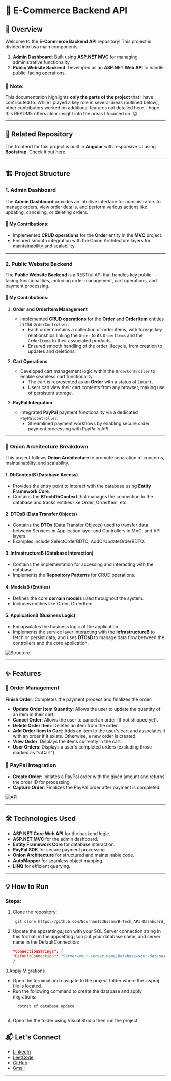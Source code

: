 # 🛒 E-Commerce Backend API

## 📖 Overview

Welcome to the **E-Commerce Backend API** repository! This project is divided into two main components:  
1. **Admin Dashboard**: Built using **ASP.NET MVC** for managing administrative functionality.  
2. **Public Website Backend**: Developed as an **ASP.NET Web API** to handle public-facing operations.  

### 📌 Note:
This documentation highlights **only the parts of the project** that I have contributed to. While I played a key role in several areas (outlined below), other contributors worked on additional features not detailed here. I hope this README offers clear insight into the areas I focused on. 😊

---
## 🔗 Related Repository

The frontend for this project is built in **Angular** with responsive UI using **Bootstrap**. Check it out [here](https://github.com/Nourhan123Essam/B-Tech_public_website_ITI_graduation_project).

---

## 🏗️ Project Structure

### 1. **Admin Dashboard**  
The **Admin Dashboard** provides an intuitive interface for administrators to manage orders, view order details, and perform various actions like updating, canceling, or deleting orders.

#### 🔧 My Contributions:
- Implemented **CRUD operations** for the **Order** entity in the **MVC** project.  
- Ensured smooth integration with the Onion Architecture layers for maintainability and scalability.  

---

### 2. **Public Website Backend**  
The **Public Website Backend** is a RESTful API that handles key public-facing functionalities, including order management, cart operations, and payment processing.  

#### 🔧 My Contributions:
1. **Order and OrderItem Management**  
   - Implemented **CRUD operations** for the **Order** and **OrderItem** entities in the `OrderController`.  
     - Each order contains a collection of order items, with foreign key relationships linking the `Order` to its `OrderItems` and the `OrderItems` to their associated products.
     - Ensured smooth handling of the order lifecycle, from creation to updates and deletions.

2. **Cart Operations**  
   - Developed cart management logic within the `OrderController` to enable seamless cart functionality.  
     - The cart is represented as an **Order** with a status of `InCart`.  
     - Users can view their cart contents from any browser, making use of persistent storage.

3. **PayPal Integration**  
   - Integrated **PayPal** payment functionality via a dedicated `PayPalController`.  
     - Streamlined payment workflows by enabling secure order payment processing with PayPal's API.

---

### 🧅 Onion Architecture Breakdown  

This project follows **Onion Architecture** to promote separation of concerns, maintainability, and scalability.

#### 1. **DbContextB** (Database Access)
   - Provides the entry point to interact with the database using **Entity Framework Core**.
   - Contains the **BTechDbContext** that manages the connection to the database and tracks entities like Order, OrderItem, etc.

#### 2. **DTOsB** (Data Transfer Objects)
   - Contains the **DTOs** (Data Transfer Objects) used to transfer data between Services in Application layer and Controllers in MVC, and API layers.
   - Examples include SelectOrderBDTO, AddOrUpdateOrderBDTO.

#### 3. **InfrastructureB** (Database Interaction)
   - Contains the implementation for accessing and interacting with the database.
   - Implements the **Repository Patterns** for CRUD operations.

#### 4. **ModelsB** (Entities)
   - Defines the core **domain models** used throughout the system.
   - Includes entities like Order, OrderItem.

#### 5. **ApplicationB** (Business Logic)
   - Encapsulates the business logic of the application.
   - Implements the service layer interacting with the **InfrastructureB** to fetch or persist data, and uses **DTOsB** to manage data flow between the controllers and the core application.

![Structure](https://github.com/Nourhan123Essam/B-Tech_API-Dashboard_ITI_graduation_project/blob/main/Structure%20on%20Visual%20Studio.png)

---

## ✨ Features  

### 🔹 **Order Management**
 **Finish Order**: Completes the payment process and finalizes the order.
- **Update Order Item Quantity**: Allows the user to update the quantity of an item in their cart.
- **Cancel Order**: Allows the user to cancel an order (if not shipped yet).
- **Delete Order Item**: Deletes an item from the order.
- **Add Order Item to Cart**: Adds an item to the user's cart and associates it with an order if it exists. Otherwise, a new order is created.
- **View Order**: Displays the items currently in the cart.
- **User Orders**: Displays a user's completed orders (excluding those marked as "inCart").

### 🔹 **PayPal Integration**
- **Create Order**: Initiates a PayPal order with the given amount and returns the order ID for processing.
- **Capture Order**: Finalizes the PayPal order after payment is completed.

![API](https://github.com/Nourhan123Essam/B-Tech_API-Dashboard_ITI_graduation_project/blob/main/Order%26Payment%20Ui%20Swagger.png)

---

## 🛠️ Technologies Used  

- **ASP.NET Core Web API** for the backend logic.  
- **ASP.NET MVC** for the admin dashboard.  
- **Entity Framework Core** for database interaction.  
- **PayPal SDK** for secure payment processing.  
- **Onion Architecture** for structured and maintainable code.  
- **AutoMapper** for seamless object mapping.  
- **LINQ** for efficient querying.

---

## 💡 **How to Run**

### Steps:
1. Clone the repository:  
   
    ```bash
     git clone https://github.com/Nourhan123Essam/B-Tech_API-Dashboard_ITI_graduation_project.git

2. Update the appsettings.json with your SQL Server connection string in this format:
  in the appsetting.json put your database name, and server name in the DefaultConnection:
    
    ```appsetting.json
    "ConnectionStrings": {
    "DefaultConnection": "Server=your-server-name;Database=your-database-name;Trusted_Connection=True;TrustServerCertificate=True"
    }
3.Apply Migrations
 - Open the terminal and navigate to the project folder where the .csproj file is located.
 - Run the following command to create the database and apply migrations:
    ```bash
      dotnet ef database update
  
4. Open the the folder using Visual Studio then run the project

## 📬 Let's Connect
- [LinkedIn](https://www.linkedin.com/in/nourhan-essam123/)  
- [LeetCode](https://leetcode.com/u/norhan123/)  
- [GitHub](https://github.com/Nourhan123Essam)
- [Gmail](nourhan.essam.makhlouf@gmail.com)
---
